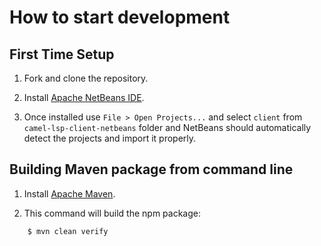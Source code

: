 # How to start development

First Time Setup
--------------
1. Fork and clone the repository.

2. Install [Apache NetBeans IDE](https://netbeans.apache.org/front/main/download/).

3. Once installed use `File > Open Projects...` and select `client` from  `camel-lsp-client-netbeans` folder and NetBeans should automatically
detect the projects and import it properly.

Building Maven package from command line
----------------------------

1. Install [Apache Maven](https://maven.apache.org/).

2. This command will build the npm package:
```bash    
    $ mvn clean verify
````
